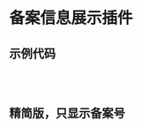 # 备案信息展示插件

## 示例代码
<pre>
<script>
!function(window) {
    window.__GETICPINFO__ = {
        websiteHost: '', // 不填将获取当前域名备案信息 这里可以填指定域名
        jqueryPath: '', // 自定义jquery路径 之前有引入则不再引入 默认是bootcdn 可不用改
        layerHeight: 'auto', // layer弹出层长度 默认自适应 可不用改
        isCenter: false, // 是否居中 默认不居中 选择居中将单独占用一行
        isShowInfo: true, // 是否点击备案号显示详细信息 false则不引入jquery和layer
        showIcon: true, // 是否显示图标
        icpIcon:"", // 自定义图标地址
        removeDecoration: true, // 是否去掉a标签下划线 建议去掉比较美观
        aColor: "", // 字体颜色
        cacheMode: 2, // 缓存本地方式 1为Cookie 2位localStorage
        cacheTime: 1 // 缓存本地时间(防止重复获取拉低速度) 单位：天 默认1天
    };
    document.write('<span id="icpInfoSpan"></span>');
    getIcpInfo_tag = document.createElement("script"), 
    getIcpInfo_tag.type = "text/javascript", 
    getIcpInfo_tag.async = true, 
    getIcpInfo_tag.src = "https://api.yya.gs/Api/getIcpInfo"; // 代码频繁更新，建议不要弄到本地
    var b = document.getElementsByTagName("script")[0];
    b.parentNode.insertBefore(getIcpInfo_tag, b);
}(window);
</script>
</pre>

## 精简版，只显示备案号

<pre>
<script>document.write(unescape("%3Cscript%20charset%3D%27utf-8%27%20src%3D%27https%3A//api.yya.gs/Api/getIcpInfoSimple%27%3E%3C/script%3E"));</script>
</pre>
